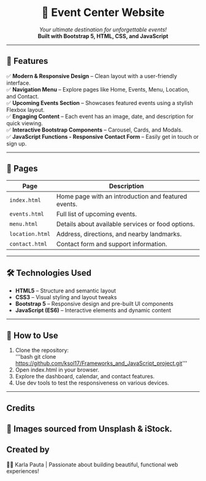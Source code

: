 <h1 align="center">🎉 Event Center Website</h1>

<p align="center">
  <em>Your ultimate destination for unforgettable events!</em><br>
  <strong>Built with Bootstrap 5, HTML, CSS, and JavaScript</strong>
</p>

---

## 🚀 Features

✅ **Modern & Responsive Design** – Clean layout with a user-friendly interface.  
✅ **Navigation Menu** – Explore pages like Home, Events, Menu, Location, and Contact.  
✅ **Upcoming Events Section** – Showcases featured events using a stylish Flexbox layout.  
✅ **Engaging Content** – Each event has an image, date, and description for quick viewing.  
✅ **Interactive Bootstrap Components** – Carousel, Cards, and Modals.  
✅ **JavaScript Functions - Responsive Contact Form** – Easily get in touch or sign up.

---

## 📌 Pages

| Page | Description |
|------|------------|
| `index.html` | Home page with an introduction and featured events. |
| `events.html` | Full list of upcoming events. |
| `menu.html` | Details about available services or food options. |
| `location.html` | Address, directions, and nearby landmarks. |
| `contact.html` | Contact form and support information. |

---

## 🛠️ Technologies Used

- **HTML5** – Structure and semantic layout  
- **CSS3** – Visual styling and layout tweaks  
- **Bootstrap 5** – Responsive design and pre-built UI components  
- **JavaScript (ES6)** – Interactive elements and dynamic content

---

## 🎯 How to Use

1. Clone the repository:  
   '''bash git clone https://github.com/ksol17/Frameworks_and_JavaScript_project.git'''
2. Open index.html in your browser.
3. Explore the dashboard, calendar, and contact features.
4. Use dev tools to test the responsiveness on various devices.

---

##  Credits
📸 Images sourced from Unsplash & iStock.
---

## Created by 
👩‍💻 Karla Pauta |
Passionate about building beautiful, functional web experiences!

